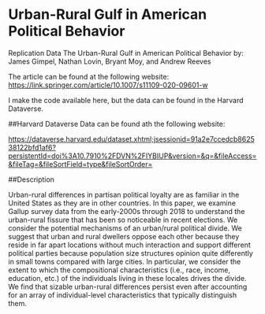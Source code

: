 # Urban-Rural Gulf in American Political Behavior
 Replication Data The Urban-Rural Gulf in American Political Behavior
 by: James Gimpel, Nathan Lovin, Bryant Moy, and Andrew Reeves
 
 The article can be found at the following website: https://link.springer.com/article/10.1007/s11109-020-09601-w
 
 I make the code available here, but the data can be found in the Harvard Dataverse.
 
 
 ##Harvard Dataverse
Data can be found ath the following website:

 https://dataverse.harvard.edu/dataset.xhtml;jsessionid=91a2e7ccedcb862538122bfd1af6?persistentId=doi%3A10.7910%2FDVN%2FIYBIUP&version=&q=&fileAccess=&fileTag=&fileSortField=type&fileSortOrder=
 
 
##Description  
   
Urban-rural differences in partisan political loyalty are as familiar in the United States as they are in other countries. In this paper, we examine Gallup survey data from the early-2000s through 2018 to understand the urban-rural fissure that has been so noticeable in recent elections. We consider the potential mechanisms of an urban/rural political divide. We suggest that urban and rural dwellers oppose each other because they reside in far apart locations without much interaction and support different political parties because population size structures opinion quite differently in small towns compared with large cities. In particular, we consider the extent to which the compositional characteristics (i.e., race, income, education, etc.) of the individuals living in these locales drives the divide. We find that sizable urban-rural differences persist even after accounting for an array of individual-level characteristics that typically distinguish them.
 
